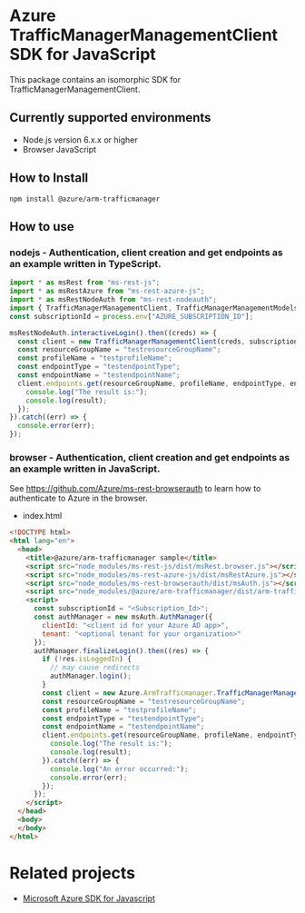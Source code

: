 # Azure TrafficManagerManagementClient SDK for JavaScript
This package contains an isomorphic SDK for TrafficManagerManagementClient.

## Currently supported environments
- Node.js version 6.x.x or higher
- Browser JavaScript

## How to Install
```
npm install @azure/arm-trafficmanager
```


## How to use

### nodejs - Authentication, client creation and get endpoints as an example written in TypeScript.

```ts
import * as msRest from "ms-rest-js";
import * as msRestAzure from "ms-rest-azure-js";
import * as msRestNodeAuth from "ms-rest-nodeauth";
import { TrafficManagerManagementClient, TrafficManagerManagementModels, TrafficManagerManagementMappers } from "@azure/arm-trafficmanager";
const subscriptionId = process.env["AZURE_SUBSCRIPTION_ID"];

msRestNodeAuth.interactiveLogin().then((creds) => {
  const client = new TrafficManagerManagementClient(creds, subscriptionId);
  const resourceGroupName = "testresourceGroupName";
  const profileName = "testprofileName";
  const endpointType = "testendpointType";
  const endpointName = "testendpointName";
  client.endpoints.get(resourceGroupName, profileName, endpointType, endpointName).then((result) => {
    console.log("The result is:");
    console.log(result);
  });
}).catch((err) => {
  console.error(err);
});
```

### browser - Authentication, client creation and get endpoints as an example written in JavaScript.
See https://github.com/Azure/ms-rest-browserauth to learn how to authenticate to Azure in the browser.

- index.html
```html
<!DOCTYPE html>
<html lang="en">
  <head>
    <title>@azure/arm-trafficmanager sample</title>
    <script src="node_modules/ms-rest-js/dist/msRest.browser.js"></script>
    <script src="node_modules/ms-rest-azure-js/dist/msRestAzure.js"></script>
    <script src="node_modules/ms-rest-browserauth/dist/msAuth.js"></script>
    <script src="node_modules/@azure/arm-trafficmanager/dist/arm-trafficmanager.js"></script>
    <script>
      const subscriptionId = "<Subscription_Id>";
      const authManager = new msAuth.AuthManager({
        clientId: "<client id for your Azure AD app>",
        tenant: "<optional tenant for your organization>"
      });
      authManager.finalizeLogin().then((res) => {
        if (!res.isLoggedIn) {
          // may cause redirects
          authManager.login();
        }
        const client = new Azure.ArmTrafficmanager.TrafficManagerManagementClient(res.creds, subscriptionId);
        const resourceGroupName = "testresourceGroupName";
        const profileName = "testprofileName";
        const endpointType = "testendpointType";
        const endpointName = "testendpointName";
        client.endpoints.get(resourceGroupName, profileName, endpointType, endpointName).then((result) => {
          console.log("The result is:");
          console.log(result);
        }).catch((err) => {
          console.log("An error occurred:");
          console.error(err);
        });
      });
    </script>
  </head>
  <body>
  </body>
</html>
```

# Related projects
 - [Microsoft Azure SDK for Javascript](https://github.com/Azure/azure-sdk-for-js)
